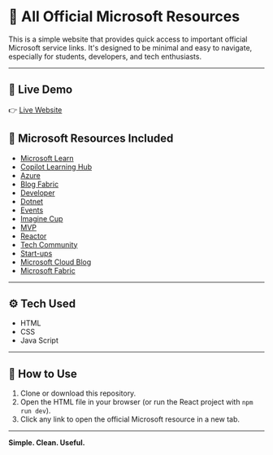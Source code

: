 # 📘 All Official Microsoft Resources

This is a simple website that provides quick access to important official Microsoft service links. It's designed to be minimal and easy to navigate, especially for students, developers, and tech enthusiasts.

---

## 🚀 Live Demo

👉 [Live Website](https://rishikesh-001.github.io/Microsoft-Services-Simple/) 


## 🔗 Microsoft Resources Included

- [Microsoft Learn](https://learn.microsoft.com/?WT.mc_id=academic&wt.mc_id=studentamb_465512)
- [Copilot Learning Hub](https://learn.microsoft.com/copilot?WT.mc_id=academic&wt.mc_id=studentamb_465512)
- [Azure](https://azure.microsoft.com/?WT.mc_id=academic&wt.mc_id=studentamb_465512)
- [Blog Fabric](https://blog.fabric.microsoft.com/?WT.mc_id=academic&wt.mc_id=studentamb_465512)
- [Developer](https://developer.microsoft.com/?WT.mc_id=academic&wt.mc_id=studentamb_465512)
- [Dotnet](https://dotnet.microsoft.com/?WT.mc_id=academic&wt.mc_id=studentamb_465512)
- [Events](https://events.microsoft.com/?WT.mc_id=academic&wt.mc_id=studentamb_465512)
- [Imagine Cup](https://imaginecup.microsoft.com/?WT.mc_id=academic&wt.mc_id=studentamb_465512)
- [MVP](https://mvp.microsoft.com/?WT.mc_id=academic&wt.mc_id=studentamb_465512)
- [Reactor](https://reactor.microsoft.com/?WT.mc_id=academic&wt.mc_id=studentamb_465512)
- [Tech Community](https://techcommunity.microsoft.com/?WT.mc_id=academic&wt.mc_id=studentamb_465512)
- [Start-ups](https://microsoft.com/startups?WT.mc_id=academic&wt.mc_id=studentamb_465512)
- [Microsoft Cloud Blog](https://microsoft.com/microsoft-cloud/blog?WT.mc_id=academic&wt.mc_id=studentamb_465512)
- [Microsoft Fabric](https://microsoft.com/microsoft-fabric?WT.mc_id=academic&wt.mc_id=studentamb_465512)

---

## ⚙️ Tech Used

- HTML
- CSS
- Java Script

---

## 🧩 How to Use

1. Clone or download this repository.
2. Open the HTML file in your browser (or run the React project with `npm run dev`).
3. Click any link to open the official Microsoft resource in a new tab.

---

**Simple. Clean. Useful.**

